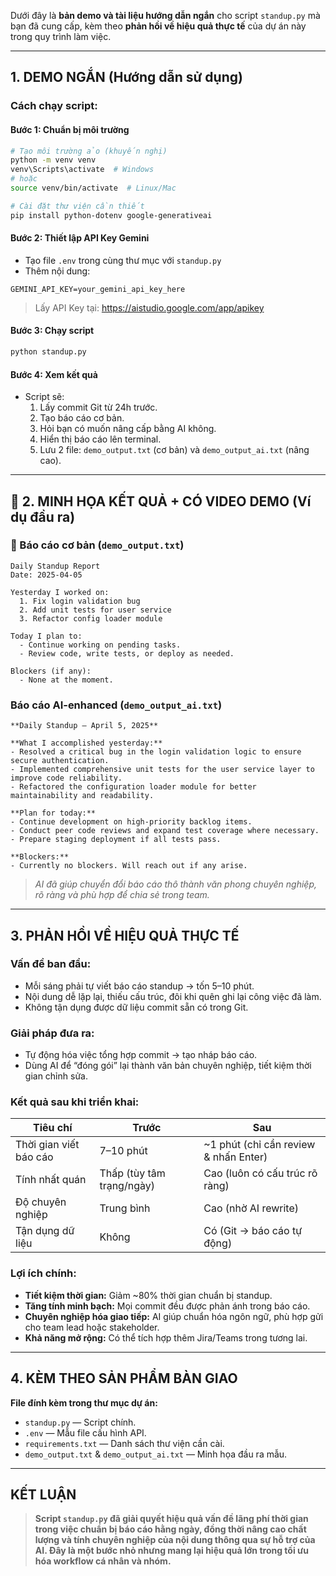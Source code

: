 Dưới đây là **bản demo và tài liệu hướng dẫn ngắn** cho script `standup.py` mà bạn đã cung cấp, kèm theo **phản hồi về hiệu quả thực tế** của dự án này trong quy trình làm việc.

---

##  **1. DEMO NGẮN (Hướng dẫn sử dụng)**

###  **Cách chạy script:**

#### Bước 1: Chuẩn bị môi trường
```bash
# Tạo môi trường ảo (khuyến nghị)
python -m venv venv
venv\Scripts\activate  # Windows
# hoặc
source venv/bin/activate  # Linux/Mac

# Cài đặt thư viện cần thiết
pip install python-dotenv google-generativeai
```

#### Bước 2: Thiết lập API Key Gemini
- Tạo file `.env` trong cùng thư mục với `standup.py`
- Thêm nội dung:
```env
GEMINI_API_KEY=your_gemini_api_key_here
```
>  Lấy API Key tại: https://aistudio.google.com/app/apikey

#### Bước 3: Chạy script
```bash
python standup.py
```

#### Bước 4: Xem kết quả
- Script sẽ:
  1. Lấy commit Git từ 24h trước.
  2. Tạo báo cáo cơ bản.
  3. Hỏi bạn có muốn nâng cấp bằng AI không.
  4. Hiển thị báo cáo lên terminal.
  5. Lưu 2 file: `demo_output.txt` (cơ bản) và `demo_output_ai.txt` (nâng cao).

---

## 🧪 **2. MINH HỌA KẾT QUẢ + CÓ VIDEO DEMO (Ví dụ đầu ra)**

### 📄 Báo cáo cơ bản (`demo_output.txt`)
```
Daily Standup Report
Date: 2025-04-05

Yesterday I worked on:
  1. Fix login validation bug
  2. Add unit tests for user service
  3. Refactor config loader module

Today I plan to:
  - Continue working on pending tasks.
  - Review code, write tests, or deploy as needed.

Blockers (if any):
  - None at the moment.
```

### Báo cáo AI-enhanced (`demo_output_ai.txt`)
```
**Daily Standup — April 5, 2025**

**What I accomplished yesterday:**
- Resolved a critical bug in the login validation logic to ensure secure authentication.
- Implemented comprehensive unit tests for the user service layer to improve code reliability.
- Refactored the configuration loader module for better maintainability and readability.

**Plan for today:**
- Continue development on high-priority backlog items.
- Conduct peer code reviews and expand test coverage where necessary.
- Prepare staging deployment if all tests pass.

**Blockers:**
- Currently no blockers. Will reach out if any arise.
```

> *AI đã giúp chuyển đổi báo cáo thô thành văn phong chuyên nghiệp, rõ ràng và phù hợp để chia sẻ trong team.*

---

## **3. PHẢN HỒI VỀ HIỆU QUẢ THỰC TẾ**

### **Vấn đề ban đầu:**
- Mỗi sáng phải tự viết báo cáo standup → tốn 5–10 phút.
- Nội dung dễ lặp lại, thiếu cấu trúc, đôi khi quên ghi lại công việc đã làm.
- Không tận dụng được dữ liệu commit sẵn có trong Git.

### **Giải pháp đưa ra:**
- Tự động hóa việc tổng hợp commit → tạo nháp báo cáo.
- Dùng AI để “đóng gói” lại thành văn bản chuyên nghiệp, tiết kiệm thời gian chỉnh sửa.

### **Kết quả sau khi triển khai:**
| Tiêu chí | Trước | Sau |
|----------|-------|-----|
| Thời gian viết báo cáo | 7–10 phút | ~1 phút (chỉ cần review & nhấn Enter) |
| Tính nhất quán | Thấp (tùy tâm trạng/ngày) | Cao (luôn có cấu trúc rõ ràng) |
| Độ chuyên nghiệp | Trung bình | Cao (nhờ AI rewrite) |
| Tận dụng dữ liệu | Không | Có (Git → báo cáo tự động) |

### **Lợi ích chính:**
- **Tiết kiệm thời gian:** Giảm ~80% thời gian chuẩn bị standup.
- **Tăng tính minh bạch:** Mọi commit đều được phản ánh trong báo cáo.
- **Chuyên nghiệp hóa giao tiếp:** AI giúp chuẩn hóa ngôn ngữ, phù hợp gửi cho team lead hoặc stakeholder.
- **Khả năng mở rộng:** Có thể tích hợp thêm Jira/Teams trong tương lai.

---

## **4. KÈM THEO SẢN PHẨM BÀN GIAO**

**File đính kèm trong thư mục dự án:**
- `standup.py` — Script chính.
- `.env` — Mẫu file cấu hình API.
- `requirements.txt` — Danh sách thư viện cần cài.
- `demo_output.txt` & `demo_output_ai.txt` — Minh họa đầu ra mẫu.

---

## **KẾT LUẬN**

> **Script `standup.py` đã giải quyết hiệu quả vấn đề lãng phí thời gian trong việc chuẩn bị báo cáo hằng ngày, đồng thời nâng cao chất lượng và tính chuyên nghiệp của nội dung thông qua sự hỗ trợ của AI. Đây là một bước nhỏ nhưng mang lại hiệu quả lớn trong tối ưu hóa workflow cá nhân và nhóm.**
